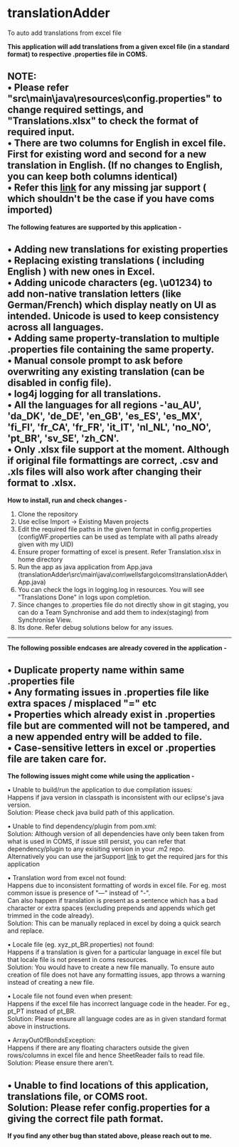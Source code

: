 # translationAdder
 To auto add translations from excel file  
  
**This application will add translations from a given excel file (in a standard format) to respective .properties file in COMS.**  
  
**NOTE**:  
• Please refer "src\main\java\resources\config.properties" to change required settings, and "Translations.xlsx" to check the format of required input.  
• There are two columns for English in excel file. First for existing word and second for a new translation in English. (If no changes to English, you can keep both columns identical)  
• Refer this [link](https://github.com/karthik24iyer/TranslationAdderJarSupport) for any missing jar support ( which shouldn't be the case if you have coms imported)  
--------------------------------------------------------------------------------------------------------------------------------------  

**The following features are supported by this application -**  

• Adding new translations for existing properties 
• Replacing existing translations ( including English ) with new ones in Excel.  
• Adding unicode characters (eg. \u01234) to add non-native translation letters (like German/French) which display neatly on UI as intended. Unicode is used to keep consistency across all languages.  
• Adding same property-translation to multiple .properties file containing the same property.  
• Manual console prompt to ask before overwriting any existing translation (can be disabled in config file).  
• log4j logging for all translations.  
• All the languages for all regions -'au_AU', 'da_DK', 'de_DE', 'en_GB', 'es_ES', 'es_MX', 'fi_FI', 'fr_CA', 'fr_FR', 'it_IT', 'nl_NL', 'no_NO', 'pt_BR', 'sv_SE', 'zh_CN'.  
• Only .xlsx file support at the moment. Although if original file formattings are correct, .csv and .xls files will also work after changing their format to .xlsx.  
--------------------------------------------------------------------------------------------------------------------------------------  

**How to install, run and check changes -** 
1. Clone the repository
2. Use eclise Import -> Existing Maven projects
3. Edit the required file paths in the given format in config.properties (configWF.properties can be used as template with all paths already given with my UID)
4. Ensure proper formatting of excel is present. Refer Translation.xlsx in home directory
5. Run the app as java application from App.java (translationAdder\src\main\java\com\wellsfargo\coms\translationAdder\App.java)
6. You can check the logs in logging.log in resources. You will see "Translations Done" in logs upon completion.
7. Since changes to .properties file do not directly show in git staging, you can do a Team Synchronise and add them to index(staging) from Synchronise View.
8. Its done. Refer debug solutions below for any issues.
--------------------------------------------------------------------------------------------------------------------------------------  

**The following possible endcases are already covered in the application -**   

• Duplicate property name within same .properties file  
• Any formating issues in .properties file like extra spaces / misplaced "=" etc  
• Properties which already exist in .properties file but are commented will not be tampered, and a new appended entry will be added to file.  
• Case-sensitive letters in excel or .properties file are taken care for.  
--------------------------------------------------------------------------------------------------------------------------------------  

**The following issues might come while using the application -**   

• Unable to build/run the application to due compilation issues:  
Happens if java version in classpath is inconsistent with our eclipse's java version.  
Solution: Please check java build path of this application.  

• Unable to find dependency/plugin from pom.xml:  
Solution: Although version of all dependencies have only been taken from what is used in COMS, if issue still persist, you can refer that dependency/plugin to any exisiting version in your .m2 repo.  
		  Alternatively you can use the jarSupport [link](https://github.com/karthik24iyer/TranslationAdderJarSupport) to get the required jars for this application  
  
• Translation word from excel not found:  
Happens due to inconsistent formatting of words in excel file. For eg. most common issue is presence of "—" instead of "-".  
Can also happen if translation is present as a sentence which has a bad character or extra spaces (excluding prepends and appends which get trimmed in the code already).  
Solution: This can be manually replaced in excel by doing a quick search and replace.  
  
• Locale file (eg. xyz_pt_BR.properties) not found:   
Happens if a translation is given for a particular language in excel file but that locale file is not present in coms resources.  
Solution: You would have to create a new file manually. To ensure auto creation of file does not have any formatting issues, app throws a warning instead of creating a new file.  
  
• Locale file not found even when present:  
Happens if the excel file has incorrect language code in the header. For eg., pt_PT instead of pt_BR.  
Solution: Please ensure all language codes are as in given standard format above in instructions.  
  
• ArrayOutOfBondsException:  
Happens if there are any floating characters outside the given rows/columns in excel file and hence SheetReader fails to read file.  
Solution: Please ensure there aren't.  
  
• Unable to find locations of this application, translations file, or COMS root.  
Solution: Please refer config.properties for a giving the correct file path format.  
--------------------------------------------------------------------------------------------------------------------------------------  
  
**If you find any other bug than stated above, please reach out to me.**  